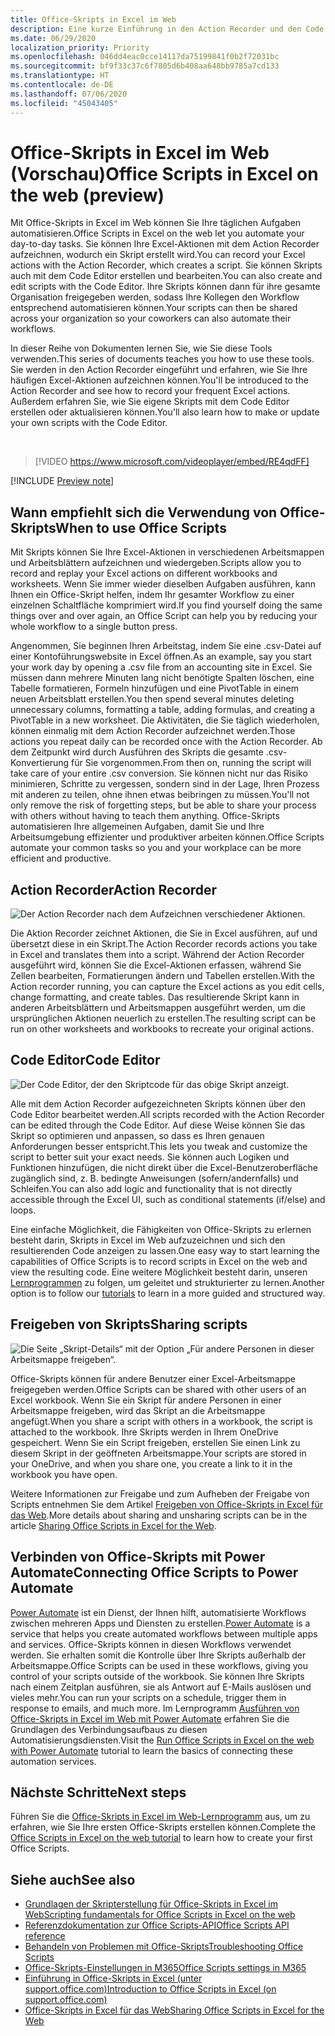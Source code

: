 ```yaml
---
title: Office-Skripts in Excel im Web
description: Eine kurze Einführung in den Action Recorder und den Code Editor für Office-Skripts.
ms.date: 06/29/2020
localization_priority: Priority
ms.openlocfilehash: 046dd4eac0cce14117da75199841f0b2f72031bc
ms.sourcegitcommit: bf9f33c37c6f7805d6b408aa648bb9785a7cd133
ms.translationtype: HT
ms.contentlocale: de-DE
ms.lasthandoff: 07/06/2020
ms.locfileid: "45043405"
---
```

# <a name="office-scripts-in-excel-on-the-web-preview"></a><span data-ttu-id="de558-103">Office-Skripts in Excel im Web (Vorschau)</span><span class="sxs-lookup"><span data-stu-id="de558-103">Office Scripts in Excel on the web (preview)</span></span>

<span data-ttu-id="de558-104">Mit Office-Skripts in Excel im Web können Sie Ihre täglichen Aufgaben automatisieren.</span><span class="sxs-lookup"><span data-stu-id="de558-104">Office Scripts in Excel on the web let you automate your day-to-day tasks.</span></span> <span data-ttu-id="de558-105">Sie können Ihre Excel-Aktionen mit dem Action Recorder aufzeichnen, wodurch ein Skript erstellt wird.</span><span class="sxs-lookup"><span data-stu-id="de558-105">You can record your Excel actions with the Action Recorder, which creates a script.</span></span> <span data-ttu-id="de558-106">Sie können Skripts auch mit dem Code Editor erstellen und bearbeiten.</span><span class="sxs-lookup"><span data-stu-id="de558-106">You can also create and edit scripts with the Code Editor.</span></span> <span data-ttu-id="de558-107">Ihre Skripts können dann für ihre gesamte Organisation freigegeben werden, sodass Ihre Kollegen den Workflow entsprechend automatisieren können.</span><span class="sxs-lookup"><span data-stu-id="de558-107">Your scripts can then be shared across your organization so your coworkers can also automate their workflows.</span></span>

<span data-ttu-id="de558-108">In dieser Reihe von Dokumenten lernen Sie, wie Sie diese Tools verwenden.</span><span class="sxs-lookup"><span data-stu-id="de558-108">This series of documents teaches you how to use these tools.</span></span> <span data-ttu-id="de558-109">Sie werden in den Action Recorder eingeführt und erfahren, wie Sie Ihre häufigen Excel-Aktionen aufzeichnen können.</span><span class="sxs-lookup"><span data-stu-id="de558-109">You'll be introduced to the Action Recorder and see how to record your frequent Excel actions.</span></span> <span data-ttu-id="de558-110">Außerdem erfahren Sie, wie Sie eigene Skripts mit dem Code Editor erstellen oder aktualisieren können.</span><span class="sxs-lookup"><span data-stu-id="de558-110">You'll also learn how to make or update your own scripts with the Code Editor.</span></span>

<br>

> [!VIDEO https://www.microsoft.com/videoplayer/embed/RE4qdFF]

[!INCLUDE [Preview note](../includes/preview-note.md)]

## <a name="when-to-use-office-scripts"></a><span data-ttu-id="de558-111">Wann empfiehlt sich die Verwendung von Office-Skripts</span><span class="sxs-lookup"><span data-stu-id="de558-111">When to use Office Scripts</span></span>

<span data-ttu-id="de558-112">Mit Skripts können Sie Ihre Excel-Aktionen in verschiedenen Arbeitsmappen und Arbeitsblättern aufzeichnen und wiedergeben.</span><span class="sxs-lookup"><span data-stu-id="de558-112">Scripts allow you to record and replay your Excel actions on different workbooks and worksheets.</span></span> <span data-ttu-id="de558-113">Wenn Sie immer wieder dieselben Aufgaben ausführen, kann Ihnen ein Office-Skript helfen, indem Ihr gesamter Workflow zu einer einzelnen Schaltfläche komprimiert wird.</span><span class="sxs-lookup"><span data-stu-id="de558-113">If you find yourself doing the same things over and over again, an Office Script can help you by reducing your whole workflow to a single button press.</span></span>

<span data-ttu-id="de558-114">Angenommen, Sie beginnen Ihren Arbeitstag, indem Sie eine .csv-Datei auf einer Kontoführungswebsite in Excel öffnen.</span><span class="sxs-lookup"><span data-stu-id="de558-114">As an example, say you start your work day by opening a .csv file from an accounting site in Excel.</span></span> <span data-ttu-id="de558-115">Sie müssen dann mehrere Minuten lang nicht benötigte Spalten löschen, eine Tabelle formatieren, Formeln hinzufügen und eine PivotTable in einem neuen Arbeitsblatt erstellen.</span><span class="sxs-lookup"><span data-stu-id="de558-115">You then spend several minutes deleting unnecessary columns, formatting a table, adding formulas, and creating a PivotTable in a new worksheet.</span></span> <span data-ttu-id="de558-116">Die Aktivitäten, die Sie täglich wiederholen, können einmalig mit dem Action Recorder aufzeichnet werden.</span><span class="sxs-lookup"><span data-stu-id="de558-116">Those actions you repeat daily can be recorded once with the Action Recorder.</span></span> <span data-ttu-id="de558-117">Ab dem Zeitpunkt wird durch Ausführen des Skripts die gesamte .csv-Konvertierung für Sie vorgenommen.</span><span class="sxs-lookup"><span data-stu-id="de558-117">From then on, running the script will take care of your entire .csv conversion.</span></span> <span data-ttu-id="de558-118">Sie können nicht nur das Risiko minimieren, Schritte zu vergessen, sondern sind in der Lage, Ihren Prozess mit anderen zu teilen, ohne ihnen etwas beibringen zu müssen.</span><span class="sxs-lookup"><span data-stu-id="de558-118">You'll not only remove the risk of forgetting steps, but be able to share your process with others without having to teach them anything.</span></span> <span data-ttu-id="de558-119">Office-Skripts automatisieren Ihre allgemeinen Aufgaben, damit Sie und Ihre Arbeitsumgebung effizienter und produktiver arbeiten können.</span><span class="sxs-lookup"><span data-stu-id="de558-119">Office Scripts automate your common tasks so you and your workplace can be more efficient and productive.</span></span>

## <a name="action-recorder"></a><span data-ttu-id="de558-120">Action Recorder</span><span class="sxs-lookup"><span data-stu-id="de558-120">Action Recorder</span></span>

![Der Action Recorder nach dem Aufzeichnen verschiedener Aktionen.](../images/action-recorder-intro.png)

<span data-ttu-id="de558-122">Die Aktion Recorder zeichnet Aktionen, die Sie in Excel ausführen, auf und übersetzt diese in ein Skript.</span><span class="sxs-lookup"><span data-stu-id="de558-122">The Action Recorder records actions you take in Excel and translates them into a script.</span></span> <span data-ttu-id="de558-123">Während der Action Recorder ausgeführt wird, können Sie die Excel-Aktionen erfassen, während Sie Zellen bearbeiten, Formatierungen ändern und Tabellen erstellen.</span><span class="sxs-lookup"><span data-stu-id="de558-123">With the Action recorder running, you can capture the Excel actions as you edit cells, change formatting, and create tables.</span></span> <span data-ttu-id="de558-124">Das resultierende Skript kann in anderen Arbeitsblättern und Arbeitsmappen ausgeführt werden, um die ursprünglichen Aktionen neuerlich zu erstellen.</span><span class="sxs-lookup"><span data-stu-id="de558-124">The resulting script can be run on other worksheets and workbooks to recreate your original actions.</span></span>

## <a name="code-editor"></a><span data-ttu-id="de558-125">Code Editor</span><span class="sxs-lookup"><span data-stu-id="de558-125">Code Editor</span></span>

![Der Code Editor, der den Skriptcode für das obige Skript anzeigt.](../images/code-editor-intro.png)

<span data-ttu-id="de558-127">Alle mit dem Action Recorder aufgezeichneten Skripts können über den Code Editor bearbeitet werden.</span><span class="sxs-lookup"><span data-stu-id="de558-127">All scripts recorded with the Action Recorder can be edited through the Code Editor.</span></span> <span data-ttu-id="de558-128">Auf diese Weise können Sie das Skript so optimieren und anpassen, so dass es Ihren genauen Anforderungen besser entspricht.</span><span class="sxs-lookup"><span data-stu-id="de558-128">This lets you tweak and customize the script to better suit your exact needs.</span></span> <span data-ttu-id="de558-129">Sie können auch Logiken und Funktionen hinzufügen, die nicht direkt über die Excel-Benutzeroberfläche zugänglich sind, z. B. bedingte Anweisungen (sofern/andernfalls) und Schleifen.</span><span class="sxs-lookup"><span data-stu-id="de558-129">You can also add logic and functionality that is not directly accessible through the Excel UI, such as conditional statements (if/else) and loops.</span></span>

<span data-ttu-id="de558-130">Eine einfache Möglichkeit, die Fähigkeiten von Office-Skripts zu erlernen besteht darin, Skripts in Excel im Web aufzuzeichnen und sich den resultierenden Code anzeigen zu lassen.</span><span class="sxs-lookup"><span data-stu-id="de558-130">One easy way to start learning the capabilities of Office Scripts is to record scripts in Excel on the web and view the resulting code.</span></span> <span data-ttu-id="de558-131">Eine weitere Möglichkeit besteht darin, unseren [Lernprogrammen](../tutorials/excel-tutorial.md) zu folgen, um geleitet und strukturierter zu lernen.</span><span class="sxs-lookup"><span data-stu-id="de558-131">Another option is to follow our [tutorials](../tutorials/excel-tutorial.md) to learn in a more guided and structured way.</span></span>

## <a name="sharing-scripts"></a><span data-ttu-id="de558-132">Freigeben von Skripts</span><span class="sxs-lookup"><span data-stu-id="de558-132">Sharing scripts</span></span>

![Die Seite „Skript-Details“ mit der Option „Für andere Personen in dieser Arbeitsmappe freigeben“.](../images/script-sharing.png)

<span data-ttu-id="de558-134">Office-Skripts können für andere Benutzer einer Excel-Arbeitsmappe freigegeben werden.</span><span class="sxs-lookup"><span data-stu-id="de558-134">Office Scripts can be shared with other users of an Excel workbook.</span></span> <span data-ttu-id="de558-135">Wenn Sie ein Skript für andere Personen in einer Arbeitsmappe freigeben, wird das Skript an die Arbeitsmappe angefügt.</span><span class="sxs-lookup"><span data-stu-id="de558-135">When you share a script with others in a workbook, the script is attached to the workbook.</span></span> <span data-ttu-id="de558-136">Ihre Skripts werden in Ihrem OneDrive gespeichert. Wenn Sie ein Script freigeben, erstellen Sie einen Link zu diesem Skript in der geöffneten Arbeitsmappe.</span><span class="sxs-lookup"><span data-stu-id="de558-136">Your scripts are stored in your OneDrive, and when you share one, you create a link to it in the workbook you have open.</span></span>

<span data-ttu-id="de558-137">Weitere Informationen zur Freigabe und zum Aufheben der Freigabe von Scripts entnehmen Sie dem Artikel [Freigeben von Office-Skripts in Excel für das Web](https://support.microsoft.com/office/sharing-office-scripts-in-excel-for-the-web-226eddbc-3a44-4540-acfe-fccda3d1122b?storagetype=live&ui=en-US&rs=en-US&ad=US).</span><span class="sxs-lookup"><span data-stu-id="de558-137">More details about sharing and unsharing scripts can be in the article [Sharing Office Scripts in Excel for the Web](https://support.microsoft.com/office/sharing-office-scripts-in-excel-for-the-web-226eddbc-3a44-4540-acfe-fccda3d1122b?storagetype=live&ui=en-US&rs=en-US&ad=US).</span></span>

## <a name="connecting-office-scripts-to-power-automate"></a><span data-ttu-id="de558-138">Verbinden von Office-Skripts mit Power Automate</span><span class="sxs-lookup"><span data-stu-id="de558-138">Connecting Office Scripts to Power Automate</span></span>

<span data-ttu-id="de558-139">[Power Automate](https://flow.microsoft.com/) ist ein Dienst, der Ihnen hilft, automatisierte Workflows zwischen mehreren Apps und Diensten zu erstellen.</span><span class="sxs-lookup"><span data-stu-id="de558-139">[Power Automate](https://flow.microsoft.com/) is a service that helps you create automated workflows between multiple apps and services.</span></span> <span data-ttu-id="de558-140">Office-Skripts können in diesen Workflows verwendet werden. Sie erhalten somit die Kontrolle über Ihre Skripts außerhalb der Arbeitsmappe.</span><span class="sxs-lookup"><span data-stu-id="de558-140">Office Scripts can be used in these workflows, giving you control of your scripts outside of the workbook.</span></span> <span data-ttu-id="de558-141">Sie können Ihre Skripts nach einem Zeitplan ausführen, sie als Antwort auf E-Mails auslösen und vieles mehr.</span><span class="sxs-lookup"><span data-stu-id="de558-141">You can run your scripts on a schedule, trigger them in response to emails, and much more.</span></span> <span data-ttu-id="de558-142">Im Lernprogramm [Ausführen von Office-Skripts in Excel im Web mit Power Automate](../tutorials/excel-power-automate-manual.md) erfahren Sie die Grundlagen des Verbindungsaufbaus zu diesen Automatisierungsdiensten.</span><span class="sxs-lookup"><span data-stu-id="de558-142">Visit the [Run Office Scripts in Excel on the web with Power Automate](../tutorials/excel-power-automate-manual.md) tutorial to learn the basics of connecting these automation services.</span></span>

## <a name="next-steps"></a><span data-ttu-id="de558-143">Nächste Schritte</span><span class="sxs-lookup"><span data-stu-id="de558-143">Next steps</span></span>

<span data-ttu-id="de558-144">Führen Sie die [Office-Skripts in Excel im Web-Lernprogramm](../tutorials/excel-tutorial.md) aus, um zu erfahren, wie Sie Ihre ersten Office-Skripts erstellen können.</span><span class="sxs-lookup"><span data-stu-id="de558-144">Complete the [Office Scripts in Excel on the web tutorial](../tutorials/excel-tutorial.md) to learn how to create your first Office Scripts.</span></span>

## <a name="see-also"></a><span data-ttu-id="de558-145">Siehe auch</span><span class="sxs-lookup"><span data-stu-id="de558-145">See also</span></span>

- [<span data-ttu-id="de558-146">Grundlagen der Skripterstellung für Office-Skripts in Excel im Web</span><span class="sxs-lookup"><span data-stu-id="de558-146">Scripting fundamentals for Office Scripts in Excel on the web</span></span>](../develop/scripting-fundamentals.md)
- [<span data-ttu-id="de558-147">Referenzdokumentation zur Office Scripts-API</span><span class="sxs-lookup"><span data-stu-id="de558-147">Office Scripts API reference</span></span>](/javascript/api/office-scripts/overview)
- [<span data-ttu-id="de558-148">Behandeln von Problemen mit Office-Skripts</span><span class="sxs-lookup"><span data-stu-id="de558-148">Troubleshooting Office Scripts</span></span>](../testing/troubleshooting.md)
- [<span data-ttu-id="de558-149">Office-Skripts-Einstellungen in M365</span><span class="sxs-lookup"><span data-stu-id="de558-149">Office Scripts settings in M365</span></span>](https://support.office.com/article/office-scripts-settings-in-m365-19d3c51a-6ca2-40ab-978d-60fa49554dcf)
- [<span data-ttu-id="de558-150">Einführung in Office-Skripts in Excel (unter support.office.com)</span><span class="sxs-lookup"><span data-stu-id="de558-150">Introduction to Office Scripts in Excel (on support.office.com)</span></span>](https://support.office.com/article/introduction-to-office-scripts-in-excel-9fbe283d-adb8-4f13-a75b-a81c6baf163a)
- [<span data-ttu-id="de558-151">Office-Skripts in Excel für das Web</span><span class="sxs-lookup"><span data-stu-id="de558-151">Sharing Office Scripts in Excel for the Web</span></span>](https://support.microsoft.com/office/sharing-office-scripts-in-excel-for-the-web-226eddbc-3a44-4540-acfe-fccda3d1122b?storagetype=live&ui=en-US&rs=en-US&ad=US)
